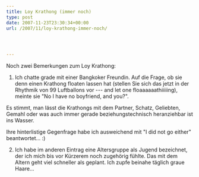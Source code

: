 ```yaml
---
title: Loy Krathong (immer noch)
type: post
date: 2007-11-23T23:30:34+00:00
url: /2007/11/loy-krathong-immer-noch/




---
```

Noch zwei Bemerkungen zum Loy Krathong:

1. Ich chatte grade mit einer Bangkoker Freundin. Auf die Frage, ob sie denn einen Krathong floaten lassen hat (stellen Sie sich das jetzt in der Rhythmik von 99 Luftballons vor --- and let one floaaaaaathiiiiing), meinte sie "No I have no boyfriend, and you?".

Es stimmt, man lässt die Krathongs mit dem Partner, Schatz, Geliebten, Gemahl oder was auch immer gerade beziehungstechnisch heranziehbar ist ins Wasser.

Ihre hinterlistige Gegenfrage habe ich ausweichend mit "I did not go either" beantwortet... :)

2. Ich habe im anderen Eintrag eine Altersgruppe als Jugend bezeichnet, der ich mich bis vor Kürzerem noch zugehörig fühlte. Das mit dem Altern geht viel schneller als geplant. Ich zupfe beinahe täglich graue Haare...
